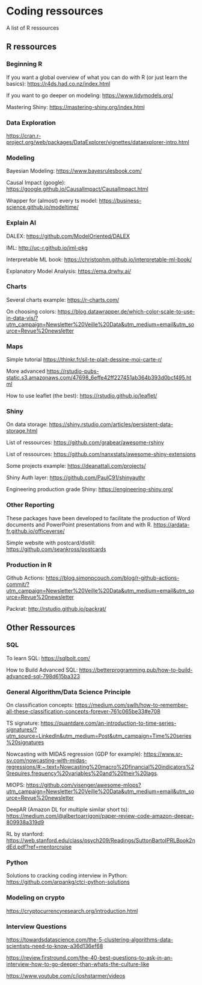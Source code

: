 # Coding ressources
A list of R ressources

## R ressources

### Beginning R
If you want a global overview of what you can do with R (or just learn the basics):
https://r4ds.had.co.nz/index.html

If you want to go deeper on modeling:
https://www.tidymodels.org/

Mastering Shiny:
https://mastering-shiny.org/index.html

### Data Exploration 

https://cran.r-project.org/web/packages/DataExplorer/vignettes/dataexplorer-intro.html

### Modeling

Bayesian Modeling:
https://www.bayesrulesbook.com/

Causal Impact (google):
https://google.github.io/CausalImpact/CausalImpact.html

Wrapper for (almost) every ts model:
https://business-science.github.io/modeltime/

### Explain AI

DALEX:
https://github.com/ModelOriented/DALEX

IML:
http://uc-r.github.io/iml-pkg

Interpretable ML book:
https://christophm.github.io/interpretable-ml-book/

Explanatory Model Analysis:
https://ema.drwhy.ai/

### Charts
Several charts example:
https://r-charts.com/

On choosing colors:
https://blog.datawrapper.de/which-color-scale-to-use-in-data-vis/?utm_campaign=Newsletter%20Veille%20Data&utm_medium=email&utm_source=Revue%20newsletter

### Maps
Simple tutorial
https://thinkr.fr/sil-te-plait-dessine-moi-carte-r/

More advanced
https://rstudio-pubs-static.s3.amazonaws.com/47698_6effe42ff227451ab364b393d0bcf495.html

How to use leaflet (the best):
https://rstudio.github.io/leaflet/

### Shiny

On data storage:
https://shiny.rstudio.com/articles/persistent-data-storage.html

List of ressources:
https://github.com/grabear/awesome-rshiny

List of ressources:
https://github.com/nanxstats/awesome-shiny-extensions

Some projects example:
https://deanattali.com/projects/

Shiny Auth layer:
https://github.com/PaulC91/shinyauthr

Engineering production grade Shiny:
https://engineering-shiny.org/

### Other Reporting

These packages have been developed to facilitate the production of Word documents and PowerPoint presentations from and with R.
https://ardata-fr.github.io/officeverse/

Simple website with postcard/distill:
https://github.com/seankross/postcards

### Production in R

Github Actions:
https://blog.simonpcouch.com/blog/r-github-actions-commit/?utm_campaign=Newsletter%20Veille%20Data&utm_medium=email&utm_source=Revue%20newsletter

Packrat:
http://rstudio.github.io/packrat/


## Other Ressources

### SQL
To learn SQL:
https://sqlbolt.com/

How to Build Advanced SQL:
https://betterprogramming.pub/how-to-build-advanced-sql-798d615ba323

### General Algorithm/Data Science Principle
On classification concepts:
https://medium.com/swlh/how-to-remember-all-these-classification-concepts-forever-761c065be33#e708

TS signature:
https://quantdare.com/an-introduction-to-time-series-signatures/?utm_source=LinkedIn&utm_medium=Post&utm_campaign=Time%20series%20signatures

Nowcasting with MIDAS regression (GDP for example):
https://www.sr-sv.com/nowcasting-with-midas-regressions/#:~:text=Nowcasting%20macro%2Dfinancial%20indicators%20requires,frequency%20variables%20and%20their%20lags.

MlOPS:
https://github.com/visenger/awesome-mlops?utm_campaign=Newsletter%20Veille%20Data&utm_medium=email&utm_source=Revue%20newsletter

DeepAR (Amazon DL for multiple similar short ts):
https://medium.com/@albertoarrigoni/paper-review-code-amazon-deepar-809938a319d9

RL by stanford:
https://web.stanford.edu/class/psych209/Readings/SuttonBartoIPRLBook2ndEd.pdf?ref=mentorcruise

### Python

Solutions to cracking coding interview in Python:
https://github.com/arpankg/ctci-python-solutions

### Modeling on crypto
https://cryptocurrencyresearch.org/introduction.html

### Interview Questions

https://towardsdatascience.com/the-5-clustering-algorithms-data-scientists-need-to-know-a36d136ef68

https://review.firstround.com/the-40-best-questions-to-ask-in-an-interview-how-to-go-deeper-than-whats-the-culture-like

https://www.youtube.com/c/joshstarmer/videos
